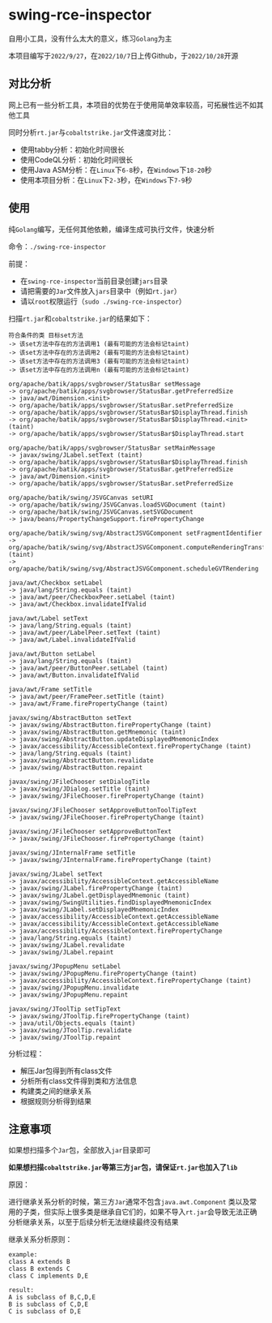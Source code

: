 # swing-rce-inspector

自用小工具，没有什么太大的意义，练习`Golang`为主

本项目编写于`2022/9/27`，在`2022/10/7`日上传Github，于`2022/10/28`开源

## 对比分析

网上已有一些分析工具，本项目的优势在于使用简单效率较高，可拓展性远不如其他工具

同时分析`rt.jar`与`cobaltstrike.jar`文件速度对比：

- 使用tabby分析：初始化时间很长
- 使用CodeQL分析：初始化时间很长
- 使用Java ASM分析：在`Linux`下`6-8`秒，在`Windows`下`18-20`秒
- 使用本项目分析：在`Linux`下`2-3`秒，在`Windows`下`7-9`秒

## 使用

纯`Golang`编写，无任何其他依赖，编译生成可执行文件，快速分析

命令：`./swing-rce-inspector`

前提：

- 在`swing-rce-inspector`当前目录创建`jars`目录
- 请把需要的`Jar`文件放入`jars`目录中（例如`rt.jar`）
- 请以`root`权限运行（`sudo ./swing-rce-inspector`）

扫描`rt.jar`和`cobaltstrike.jar`的结果如下：

```text
符合条件的类 目标set方法
-> 该set方法中存在的方法调用1 (最有可能的方法会标记taint)
-> 该set方法中存在的方法调用2 (最有可能的方法会标记taint)
-> 该set方法中存在的方法调用3 (最有可能的方法会标记taint)
-> 该set方法中存在的方法调用n (最有可能的方法会标记taint)

org/apache/batik/apps/svgbrowser/StatusBar setMessage
-> org/apache/batik/apps/svgbrowser/StatusBar.getPreferredSize
-> java/awt/Dimension.<init>
-> org/apache/batik/apps/svgbrowser/StatusBar.setPreferredSize
-> org/apache/batik/apps/svgbrowser/StatusBar$DisplayThread.finish
-> org/apache/batik/apps/svgbrowser/StatusBar$DisplayThread.<init> (taint)
-> org/apache/batik/apps/svgbrowser/StatusBar$DisplayThread.start

org/apache/batik/apps/svgbrowser/StatusBar setMainMessage
-> javax/swing/JLabel.setText (taint)
-> org/apache/batik/apps/svgbrowser/StatusBar$DisplayThread.finish
-> org/apache/batik/apps/svgbrowser/StatusBar.getPreferredSize
-> java/awt/Dimension.<init>
-> org/apache/batik/apps/svgbrowser/StatusBar.setPreferredSize

org/apache/batik/swing/JSVGCanvas setURI
-> org/apache/batik/swing/JSVGCanvas.loadSVGDocument (taint)
-> org/apache/batik/swing/JSVGCanvas.setSVGDocument
-> java/beans/PropertyChangeSupport.firePropertyChange

org/apache/batik/swing/svg/AbstractJSVGComponent setFragmentIdentifier
-> org/apache/batik/swing/svg/AbstractJSVGComponent.computeRenderingTransform (taint)
-> org/apache/batik/swing/svg/AbstractJSVGComponent.scheduleGVTRendering

java/awt/Checkbox setLabel
-> java/lang/String.equals (taint)
-> java/awt/peer/CheckboxPeer.setLabel (taint)
-> java/awt/Checkbox.invalidateIfValid

java/awt/Label setText
-> java/lang/String.equals (taint)
-> java/awt/peer/LabelPeer.setText (taint)
-> java/awt/Label.invalidateIfValid

java/awt/Button setLabel
-> java/lang/String.equals (taint)
-> java/awt/peer/ButtonPeer.setLabel (taint)
-> java/awt/Button.invalidateIfValid

java/awt/Frame setTitle
-> java/awt/peer/FramePeer.setTitle (taint)
-> java/awt/Frame.firePropertyChange (taint)

javax/swing/AbstractButton setText
-> javax/swing/AbstractButton.firePropertyChange (taint)
-> javax/swing/AbstractButton.getMnemonic (taint)
-> javax/swing/AbstractButton.updateDisplayedMnemonicIndex
-> javax/accessibility/AccessibleContext.firePropertyChange (taint)
-> java/lang/String.equals (taint)
-> javax/swing/AbstractButton.revalidate
-> javax/swing/AbstractButton.repaint

javax/swing/JFileChooser setDialogTitle
-> javax/swing/JDialog.setTitle (taint)
-> javax/swing/JFileChooser.firePropertyChange (taint)

javax/swing/JFileChooser setApproveButtonToolTipText
-> javax/swing/JFileChooser.firePropertyChange (taint)

javax/swing/JFileChooser setApproveButtonText
-> javax/swing/JFileChooser.firePropertyChange (taint)

javax/swing/JInternalFrame setTitle
-> javax/swing/JInternalFrame.firePropertyChange (taint)

javax/swing/JLabel setText
-> javax/accessibility/AccessibleContext.getAccessibleName
-> javax/swing/JLabel.firePropertyChange (taint)
-> javax/swing/JLabel.getDisplayedMnemonic (taint)
-> javax/swing/SwingUtilities.findDisplayedMnemonicIndex
-> javax/swing/JLabel.setDisplayedMnemonicIndex
-> javax/accessibility/AccessibleContext.getAccessibleName
-> javax/accessibility/AccessibleContext.getAccessibleName
-> javax/accessibility/AccessibleContext.firePropertyChange
-> java/lang/String.equals (taint)
-> javax/swing/JLabel.revalidate
-> javax/swing/JLabel.repaint

javax/swing/JPopupMenu setLabel
-> javax/swing/JPopupMenu.firePropertyChange (taint)
-> javax/accessibility/AccessibleContext.firePropertyChange (taint)
-> javax/swing/JPopupMenu.invalidate
-> javax/swing/JPopupMenu.repaint

javax/swing/JToolTip setTipText
-> javax/swing/JToolTip.firePropertyChange (taint)
-> java/util/Objects.equals (taint)
-> javax/swing/JToolTip.revalidate
-> javax/swing/JToolTip.repaint
```

分析过程：

- 解压Jar包得到所有class文件
- 分析所有class文件得到类和方法信息
- 构建类之间的继承关系
- 根据规则分析得到结果

## 注意事项

如果想扫描多个`Jar`包，全部放入`jar`目录即可

**如果想扫描`cobaltstrike.jar`等第三方`jar`包，请保证`rt.jar`也加入了`lib`**

原因：

进行继承关系分析的时候，第三方`Jar`通常不包含`java.awt.Component`
类以及常用的子类，但实际上很多类是继承自它们的，如果不导入`rt.jar`会导致无法正确分析继承关系，以至于后续分析无法继续最终没有结果

继承关系分析原则：

```text
example:
class A extends B
class B extends C
class C implements D,E

result:
A is subclass of B,C,D,E
B is subclass of C,D,E
C is subclass of D,E
```
